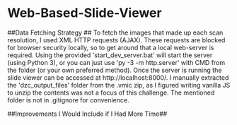 # Web-Based-Slide-Viewer #

##Data Fetching Strategy ##
To fetch the images that made up each scan resolution, I used XML HTTP requests (AJAX). These requests are blocked for browser security locally, so to get around that a local web-server is required. Using the provided 'start_dev_server.bat' will start the server (using Python 3), or you can just use 'py -3 -m http.server' with CMD from the folder (or your own preferred method). Once the server is running the slide viewer can be accessed at http://localhost:8000/. I manually extracted the 'dzc_output_files' folder from the .vmic zip, as I figured writing vanilla JS to unzip the contents was not a focus of this challenge. The mentioned folder is not in .gitignore for convenience.

##Improvements I Would Include if I Had More Time##
